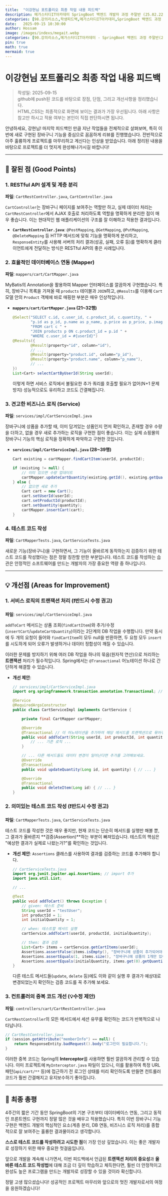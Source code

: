 ```yaml
---
title:  "이강현님 포트폴리오 최종 작업 내용 피드백"
description: 메가스터디IT아카데미 SpringBoot 백엔드 개발자 과정 주말반 (25.02.22 ~ 25.09.13). 이강현님의 포트폴리오 4주차 작업 내용에 대한 피드백
categories: [98.강의리소스,학생피드백,메가스터디IT아카데미,SpringBoot 백엔드 과정 주말반(25.02.22 ~ 25.09.13)]
date:   2025-09-15 10:30:00
author: Hossam
image: /images/indexs/megait.webp
categories: [90.강의리소스,메가스터디IT아카데미 - SpringBoot 백엔드 과정 주말반(25.02.22 ~ 25.09.13)]
pin: true
math: true
mermaid: true
---
```


# 이강현님 포트폴리오 최종 작업 내용 피드백

> 작성일: 2025-09-15<br/>
> github에 push된 코드를 바탕으로 장점, 단점, 그리고 개선사항을 정리했습니다.<br/>
> HTML,CSS는 최종적으로 화면에 보이는 결과가 가장 우선됩니다. 아래 사항은 참고만 하시고 적용 여부는 본인이 직접 판단하시면 됩니다.

안녕하세요, 강현님! 마지막 피드백인 만큼 지난 작업들을 전체적으로 살펴보며, 특히 이번에 새로 구현된 장바구니 기능을 중심으로 꼼꼼하게 리뷰를 진행했습니다. 전반적으로 아주 훌륭하게 프로젝트를 마무리하고 계신다는 인상을 받았습니다. 아래 정리된 내용을 바탕으로 프로젝트를 더 멋지게 완성해나가시길 바랍니다!

---

## 👏 잘된 점 (Good Points)

### 1. RESTful API 설계 및 계층 분리

**파일**: `CartRestController.java`, `CartController.java`

`CartController`는 장바구니 페이지를 보여주는 역할만 하고, 실제 데이터 처리는 `CartRestController`에서 AJAX 호출로 처리하도록 역할을 명확하게 분리한 점이 매우 좋습니다. 이는 현대적인 웹 애플리케이션의 구조를 잘 이해하고 적용한 결과입니다.

- **`CartRestController.java`**: `@PostMapping`, `@GetMapping`, `@PutMapping`, `@DeleteMapping` 등 HTTP 메서드에 맞춰 기능을 명확하게 분리하고, `ResponseEntity`를 사용해 서버의 처리 결과(성공, 실패, 오류 등)를 명확하게 클라이언트에게 전달하는 방식은 RESTful API의 좋은 사례입니다.

### 2. 효율적인 데이터베이스 연동 (Mapper)

**파일**: `mappers/cart/CartMapper.java`

MyBatis의 Annotation을 활용하여 Mapper 인터페이스를 깔끔하게 구현했습니다. 특히, 장바구니 목록을 가져올 때 `products` 테이블과 `JOIN`하고, `@Results`를 이용해 `Cart` 모델 안의 `Product` 객체에 바로 매핑한 부분은 매우 인상적입니다.

- **`mappers/cart/CartMapper.java` (21~32행)**
  ```java
  @Select("SELECT c.id, c.user_id, c.product_id, c.quantity, " +
          "p.id as p_id, p.name as p_name, p.price as p_price, p.image_url as p_imageUrl " +
          "FROM cart c " +
          "JOIN products p ON c.product_id = p.id " +
          "WHERE c.user_id = #{userId}")
  @Results({
          @Result(property="id", column="id"),
          // ...
          @Result(property="product.id", column="p_id"),
          @Result(property="product.name", column="p_name"),
          // ...
  })
  List<Cart> selectCartByUserId(String userId);
  ```
  이렇게 하면 서비스 로직에서 불필요한 추가 쿼리를 호출할 필요가 없어(N+1 문제 방지) 성능적으로도 유리하고 코드도 간결해집니다.

### 3. 견고한 비즈니스 로직 (Service)

**파일**: `services/impl/CartServiceImpl.java`

장바구니에 상품을 추가할 때, 이미 담겨있는 상품인지 먼저 확인하고, 존재할 경우 수량을 더하고, 없을 경우 새로 추가하는 로직을 구현한 점이 좋습니다. 이는 실제 쇼핑몰의 장바구니 기능의 핵심 로직을 정확하게 파악하고 구현한 것입니다.

- **`services/impl/CartServiceImpl.java` (28~39행)**
  ```java
  Cart existing = cartMapper.findCartItem(userId, productId);

  if (existing != null) {
      // 이미 있으면 수량 업데이트
      cartMapper.updateCartQuantity(existing.getId(), existing.getQuantity() + quantity);
  } else {
      // 없으면 새로 추가
      Cart cart = new Cart();
      cart.setUserId(userId);
      cart.setProductId(productId);
      cart.setQuantity(quantity);
      cartMapper.insertCart(cart);
  }
  ```

### 4. 테스트 코드 작성

**파일**: `CartMapperTests.java`, `CartServiceTests.java`

새로운 기능(장바구니)을 구현하면서, 그 기능이 올바르게 동작하는지 검증하기 위한 테스트 코드를 작성했다는 점은 정말 칭찬할 만한 부분입니다. 테스트 코드를 작성하는 습관은 안정적인 소프트웨어를 만드는 개발자의 가장 중요한 역량 중 하나입니다.

---

## 💡 개선점 (Areas for Improvement)

### 1. 서비스 로직의 트랜잭션 처리 (❗반드시 수정 권고)

**파일**: `services/impl/CartServiceImpl.java`

`addToCart` 메서드는 상품 조회(`findCartItem`)와 추가/수정(`insertCart`/`updateCartQuantity`)이라는 2단계의 DB 작업을 수행합니다. 만약 동시에 두 개의 요청이 들어와 `findCartItem`이 모두 null을 반환하면, 두 요청 모두 `insert`를 시도하게 되어 오류가 발생하거나 데이터 정합성이 깨질 수 있습니다.

이러한 문제를 방지하기 위해 여러 DB 작업을 하나의 묶음(원자적 연산)으로 처리하는 **트랜잭션** 처리가 필수적입니다. Spring에서는 `@Transactional` 어노테이션 하나로 간단하게 해결할 수 있습니다.

- **개선 제안**:
  ```java
  // services/impl/CartServiceImpl.java
  import org.springframework.transaction.annotation.Transactional; // import 추가

  @Service
  @RequiredArgsConstructor
  public class CartServiceImpl implements CartService {

      private final CartMapper cartMapper;

      @Override
      @Transactional // 이 어노테이션을 추가하여 해당 메서드를 트랜잭션으로 묶어주세요.
      public void addToCart(String userId, int productId, int quantity) {
          // ... 기존 로직 ...
      }

      // ... 다른 메서드들도 데이터 변경이 일어난다면 추가를 고려해보세요.
      @Override
      @Transactional
      public void updateQuantity(Long id, int quantity) { // ... }

      @Override
      @Transactional
      public void deleteItem(Long id) { // ... }
  }
  ```

### 2. 의미있는 테스트 코드 작성 (❗반드시 수정 권고)

**파일**: `CartMapperTests.java`, `CartServiceTests.java`

테스트 코드를 작성한 것은 매우 좋지만, 현재 코드는 단순히 메서드를 실행만 해볼 뿐, 그 결과가 올바른지 **검증(Assertion)**하는 부분이 빠져있습니다. 테스트의 핵심은 "예상한 결과가 실제로 나왔는가?"를 확인하는 것입니다.

- **개선 제안**:
  `Assertions` 클래스를 사용하여 결과를 검증하는 코드를 추가해야 합니다.
  ```java
  // CartServiceTests.java
  import org.junit.jupiter.api.Assertions; // import 추가
  import java.util.List;

  // ...

  @Test
  public void addToCart() throws Exception {
      // given: 테스트 준비
      String userId = "testUser";
      int productId = 1;
      int initialQuantity = 1;

      // when: 테스트할 메서드 실행
      cartService.addToCart(userId, productId, initialQuantity);

      // then: 결과 검증
      List<Cart> items = cartService.getCartItems(userId);
      Assertions.assertFalse(items.isEmpty(), "장바구니에 상품이 추가되어야 합니다."); // 리스트가 비어있지 않은지 확인
      Assertions.assertEquals(1, items.size(), "장바구니에 상품이 1개만 있어야 합니다."); // 상품 종류가 1개인지 확인
      Assertions.assertEquals(initialQuantity, items.get(0).getQuantity(), "추가된 상품의 수량이 일치해야 합니다."); // 수량 확인
  }
  ```
  다른 테스트 메서드들(`update`, `delete` 등)에도 이와 같이 실행 후 결과가 예상대로 변경되었는지 확인하는 검증 코드를 꼭 추가해 보세요.

### 3. 컨트롤러의 중복 코드 개선 (💡수정 제안)

**파일**: `controllers/cart/CartRestController.java`

`CartRestController`의 모든 메서드에서 세션 유무를 확인하는 코드가 반복적으로 나타납니다.
```java
// CartRestController.java
if (session.getAttribute("memberInfo") == null) {
    return ResponseEntity.badRequest().body("로그인이 필요합니다.");
}
```
이러한 중복 코드는 Spring의 **Interceptor**를 사용하면 훨씬 깔끔하게 관리할 수 있습니다. 이미 프로젝트에 `MyInterceptor.java` 파일이 있으니, 이를 활용하여 특정 URL 패턴(`api/cart/**` 등)에 접근하기 전 로그인 상태를 미리 확인하도록 만들면 컨트롤러 코드가 훨씬 간결해지고 유지보수하기 좋아집니다.

---

## 📝 최종 총평

4주간의 짧은 기간 동안 SpringBoot의 기본 구조부터 데이터베이스 연동, 그리고 동적인 프론트엔드 구현까지 정말 많은 것을 배우고 적용했습니다. 특히 이번 장바구니 기능 구현은 백엔드 개발의 핵심적인 요소(계층 분리, DB 연동, 비즈니스 로직 처리)를 종합적으로 잘 보여주는 훌륭한 결과물이라고 생각합니다.

**스스로 테스트 코드를 작성하려고 시도한 점**이 가장 인상 깊었습니다. 이는 좋은 개발자로 성장하기 위한 매우 중요한 첫걸음입니다.

앞으로 개발을 계속해 나가면서, 이번 피드백에서 언급된 **트랜잭션 처리의 중요성**과 **올바른 테스트 코드 작성법**에 대해 조금 더 깊이 학습하고 체득한다면, 훨씬 더 안정적이고 완성도 높은 프로그램을 만드는 개발자로 성장할 수 있을 것이라 확신합니다.

정말 고생 많으셨습니다! 성공적인 프로젝트 마무리와 앞으로의 멋진 개발자로서의 여정을 응원하겠습니다!
